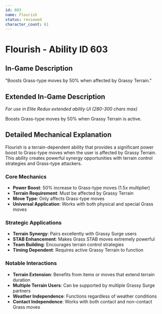 ```yaml
---
id: 603
name: Flourish
status: reviewed
character_count: 61
---
```


# Flourish - Ability ID 603

## In-Game Description
"Boosts Grass-type moves by 50% when affected by Grassy Terrain."

## Extended In-Game Description
*For use in Elite Redux extended ability UI (280-300 chars max)*

Boosts Grass-type moves by 50% when Grassy Terrain is active. 

## Detailed Mechanical Explanation

Flourish is a terrain-dependent ability that provides a significant power boost to Grass-type moves when the user is affected by Grassy Terrain. This ability creates powerful synergy opportunities with terrain control strategies and Grass-type attackers.

### Core Mechanics
- **Power Boost**: 50% increase to Grass-type moves (1.5x multiplier)
- **Terrain Requirement**: Must be affected by Grassy Terrain
- **Move Type**: Only affects Grass-type moves
- **Universal Application**: Works with both physical and special Grass moves

### Strategic Applications
- **Terrain Synergy**: Pairs excellently with Grassy Surge users
- **STAB Enhancement**: Makes Grass STAB moves extremely powerful
- **Team Building**: Encourages terrain control strategies
- **Timing Dependent**: Requires active Grassy Terrain to function

### Notable Interactions
- **Terrain Extension**: Benefits from items or moves that extend terrain duration
- **Multiple Terrain Users**: Can be supported by multiple Grassy Surge partners
- **Weather Independence**: Functions regardless of weather conditions
- **Contact Independence**: Works with both contact and non-contact Grass moves